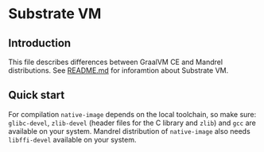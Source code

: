 # Substrate VM

## Introduction

This file describes differences between GraalVM CE and Mandrel distributions. See [README.md](./README.md) for inforamtion about Substrate VM.


## Quick start

For compilation `native-image` depends on the local toolchain, so make sure: `glibc-devel`, `zlib-devel` (header files for the C library and `zlib`) and `gcc` are available on your system. Mandrel distribution of `native-image` also needs `libffi-devel` available on your system.

